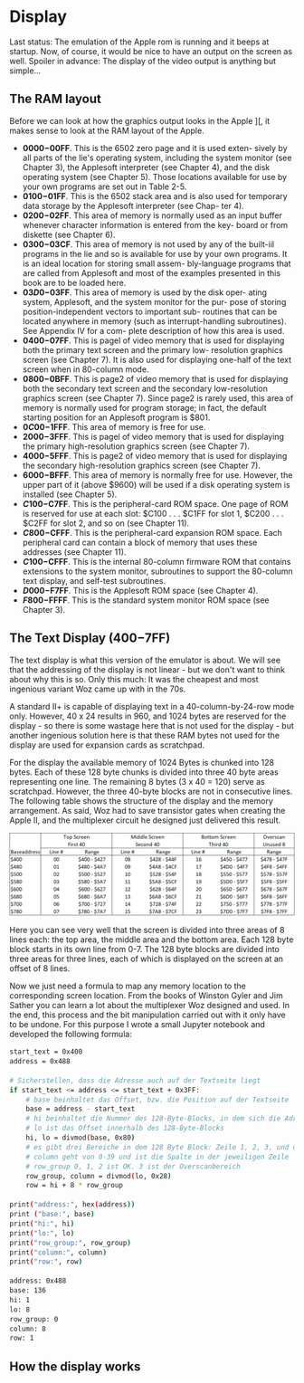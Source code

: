 # Display
Last status: The emulation of the Apple rom is running and it beeps at startup. Now, of course, 
it would be nice to have an output on the screen as well. Spoiler in advance: The display of the video output is anything but simple...

## The RAM layout
Before we can look at how the graphics output looks in the Apple ][, it makes sense to look at the RAM layout of the Apple. 

- **$0000-$00FF**. This is the 6502 zero page and it is used exten- sively by all parts of the lie's operating system, including the system monitor (see Chapter 3), the Applesoft interpreter (see Chapter 4), and the disk operating system (see Chapter 5). Those locations available for use by your own programs are set out in Table 2-5.
- **$0100-$01FF**. This is the 6502 stack area and is also used for temporary data storage by the Applesoft interpreter (see Chap- ter 4).
- **$0200-$02FF**. This area of memory is normally used as an input buffer whenever character information is entered from the key- board or from diskette (see Chapter 6).
- **$0300-$03CF**. This area of memory is not used by any of the built-iil programs in the lie and so is available for use by your own programs. It is an ideal location for storing small assem- bly-language programs that are called from Applesoft and most of the examples presented in this book are to be loaded here.
- **$03D0-$03FF**. This area of memory is used by the disk oper- ating system, Applesoft, and the system monitor for the pur- pose of storing position-independent vectors to important sub- routines that can be located anywhere in memory (such as interrupt-handling subroutines). See Appendix IV for a com- plete description of how this area is used.
- **$0400-$07FF**. This is pagel of video memory that is used for displaying both the primary text screen and the primary low- resolution graphics screen (see Chapter 7). It is also used for displaying one-half of the text screen when in 80-column mode.
- **$0800-$0BFF**. This is page2 of video memory that is used for displaying both the secondary text screen and the secondary low-resolution graphics screen (see Chapter 7). Since page2 is rarely used, this area of memory is normally used for program storage; in fact, the default starting position for an Applesoft program is $801.
- **$0C00-$1FFF**. This area of memory is free for use.
- **$2000-$3FFF**. This is pagel of video memory that is used for displaying the primary high-resolution graphics screen (see Chapter 7).
- **$4000-$5FFF**. This is page2 of video memory that is used for displaying the secondary high-resolution graphics screen (see Chapter 7).
- **$6000-$BFFF**. This area of memory is normally free for use. However, the upper part of it (above $9600) will be used if a disk operating system is installed (see Chapter 5).
- **$C100-$C7FF**. This is the peripheral-card ROM space. One page of ROM is reserved for use at each slot: $C100 . . . $C1FF for slot 1, $C200 . . . $C2FF for slot 2, and so on (see Chapter 11).
- **$C800-$CFFF**. This is the peripheral-card expansion ROM space. Each peripheral card can contain a block of memory that uses these addresses (see Chapter 11).
- **$C100-$CFFF**. This is the internal 80-column firmware ROM that contains extensions to the system monitor, subroutines to support the 80-column text display, and self-test subroutines.
- **$D000-$F7FF**. This is the Applesoft ROM space (see Chapter 4).
- **$F800-$FFFF**. This is the standard system monitor ROM space (see Chapter 3).

## The Text Display ($400-$7FF)
The text display is what this version of the emulator is about. We will see that the addressing of the display is not linear - but we don't want to think about why this is so. Only this much: It was the cheapest and most ingenious variant Woz came up with in the 70s. 

A standard II+ is capable of displaying text in a 40-column-by-24-row mode only. However, 40 x 24 results in 960, and 1024 bytes are reserved for the display - so there is some wastage here that is not used for the display - but another ingenious solution here is that these RAM bytes not used for the display are used for expansion cards as scratchpad.

For the display the available memory of 1024 Bytes is chunked into 128 bytes. Each of these 128 byte chunks is divided into three 40 byte areas representing one line. The remaining 8 bytes (3 x 40 = 120) serve as scratchpad. However, the three 40-byte blocks are not in consecutive lines. The following table shows the structure of the display and the memory arrangement. As said, Woz had to save transistor gates when creating the Apple II, and the multiplexer circuit he designed just delivered this result.

![display-memory](/images/display-memory-layout.png)

Here you can see very well that the screen is divided into three areas of 8 lines each: the top area, the middle area and the bottom area. Each 128 byte block starts in its own line from 0-7. The 128 byte blocks are divided into three areas for three lines, each of which is displayed on the screen at an offset of 8 lines.

Now we just need a formula to map any memory location to the corresponding screen location. From the books of Winston Gyler and Jim Sather you can learn a lot about the multiplexer Woz designed and used. In the end, this process and the bit manipulation carried out with it only have to be undone. For this purpose I wrote a small Jupyter notebook and developed the following formula: 

```bash
start_text = 0x400
address = 0x488

# Sicherstellen, dass die Adresse auch auf der Textseite liegt
if start_text <= address <= start_text + 0x3FF:
    # base beinhaltet das Offset, bzw. die Position auf der Textseite
    base = address - start_text
    # hi beinhaltet die Nummer des 128-Byte-Blocks, in dem sich die Adresse befindet (0-7)
    # lo ist das Offset innerhalb des 128-Byte-Blocks
    hi, lo = divmod(base, 0x80)
    # es gibt drei Bereiche in dem 128 Byte Block: Zeile 1, 2, 3, und der Overscanbereich
    # column geht von 0-39 und ist die Spalte in der jeweiligen Zeile
    # row_group 0, 1, 2 ist OK. 3 ist der Overscanbereich
    row_group, column = divmod(lo, 0x28)
    row = hi + 8 * row_group
    
print("address:", hex(address))
print ("base:", base)
print("hi:", hi)
print("lo:", lo)
print("row_group:", row_group)
print("column:", column)
print("row:", row)

address: 0x488
base: 136
hi: 1
lo: 8
row_group: 0
column: 8
row: 1
```

## How the display works

